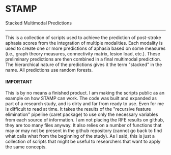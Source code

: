 # STAMP
Stacked Multimodal Predictions  
*****  
  
This is a collection of scripts used to achieve the prediction of post-stroke aphasia scores from the integration of multiple modalities. Each modality is used to create one or more predictions of aphasia based on some measures (i.e., graph theory measures, connectivity matrix, lesion load, etc.). These preliminary predictions are then combined in a final multimodal prediction. The hierarchical nature of the predictions gives it the term "stacked" in the name. All predictions use random forests.

#### IMPORTANT
This is by no means a finished product. I am making the scripts public as an example on how STAMP can work. The code was built and expanded as part of a research study, and is dirty and far from ready to use. Even for me is difficult to read at time. It takes the results of the "recursive feature elimination" pipeline (caret package) to use only the necessary variables from each source of information. I am not placing the RFE results on github, they are too many files anyway. It also relies on a number of functions that may or may not be present in the github repository (cannot go back to find what calls what from the beginning of the study). As I said, this is just a collection of scripts that might be useful to researchers that want to apply the same concepts.

